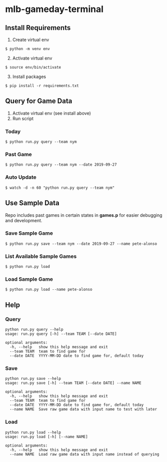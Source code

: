 # mlb-gameday-terminal

## Install Requirements
1. Create virtual env
```
$ python -m venv env
```
2. Activate virtual env
```
$ source env/bin/activate
```
3. Install packages
```
$ pip install -r requirements.txt
```

## Query for Game Data
1. Activate virtual env (see install above)
2. Run script

### Today
```
$ python run.py query --team nym
```
### Past Game
```
$ python run.py query --team nym --date 2019-09-27
```
### Auto Update
```
$ watch -d -n 60 "python run.py query --team nym"
```
## Use Sample Data
Repo includes past games in certain states in **games.p** for easier debugging and development.

### Save Sample Game
```
$ python run.py save --team nym --date 2019-09-27 --name pete-alonso
```
### List Available Sample Games
```
$ python run.py load
```
### Load Sample Game
```
$ python run.py load --name pete-alonso
```
## Help

### Query
```
python run.py query --help
usage: run.py query [-h] --team TEAM [--date DATE]

optional arguments:
  -h, --help   show this help message and exit
  --team TEAM  team to find game for
  --date DATE  YYYY-MM-DD date to find game for, default today
```

### Save
```
python run.py save --help
usage: run.py save [-h] --team TEAM [--date DATE] --name NAME

optional arguments:
  -h, --help   show this help message and exit
  --team TEAM  team to find game for
  --date DATE  YYYY-MM-DD date to find game for, default today
  --name NAME  Save raw game data with input name to test with later
```

### Load
```
python run.py load --help
usage: run.py load [-h] [--name NAME]

optional arguments:
  -h, --help   show this help message and exit
  --name NAME  Load raw game data with input name instead of querying
```
